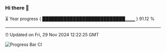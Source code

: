 ### Hi there 👋

⏳ Year progress { ███████████████████████████▁▁▁ } 91.12 %

---

⏰ Updated on Fri, 29 Nov 2024 12:22:25 GMT

![Progress Bar CI](https://github.com/code-lakshay/GitHub-Actions-Demo/workflows/Progress%20Bar%20CI/badge.svg)
